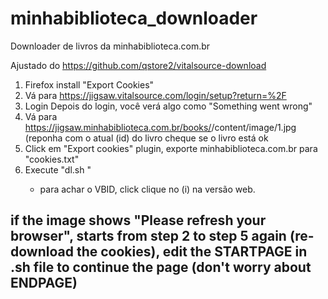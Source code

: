 # minhabiblioteca_downloader
Downloader de livros da minhabiblioteca.com.br

Ajustado do https://github.com/qstore2/vitalsource-download

1. Firefox install "Export Cookies"
2. Vá para https://jigsaw.vitalsource.com/login/setup?return=%2F
3. Login
   Depois do login, você verá algo como "Something went wrong"
4. Vá para https://jigsaw.minhabiblioteca.com.br/books/<VBID>/content/image/1.jpg
   (reponha <VBID> com o atual (id) do livro
   cheque se o livro está ok 
5. Click em "Export cookies" plugin, exporte minhabiblioteca.com.br para "cookies.txt"
6. Execute "dl.sh <VBID>"
   * para achar o VBID, click clique no (i) na versão web.

## if the image shows "Please refresh your browser", starts from step 2 to step 5 again (re-download the cookies), edit the STARTPAGE in .sh file to continue the page (don't worry about ENDPAGE)
